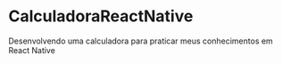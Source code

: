 # CalculadoraReactNative
Desenvolvendo uma calculadora para praticar meus conhecimentos em React Native
